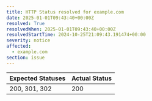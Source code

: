 ```yaml
---
title: HTTP Status resolved for example.com
date: 2025-01-01T09:43:40+00:00Z
resolved: True
resolvedWhen: 2025-01-01T09:43:40+00:00Z
resolvedStartTime: 2024-10-25T21:09:43.191474+00:00
severity: notice
affected:
  - example.com
section: issue
---
```


| Expected Statuses | Actual Status  |
|-------------------|----------------|
| 200, 301, 302 | 200 |
